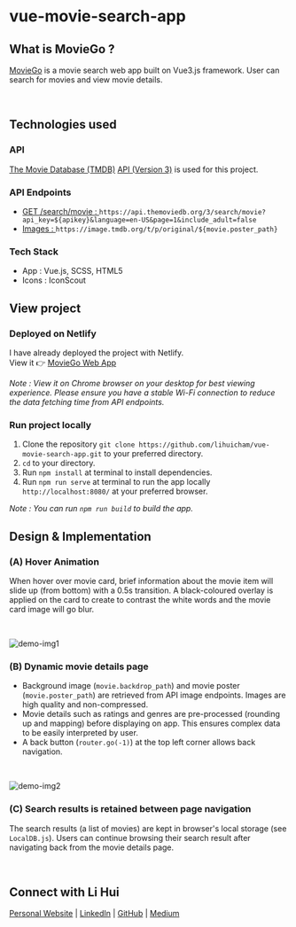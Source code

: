 # vue-movie-search-app

## What is MovieGo ? 
[MovieGo](https://fantastic-starship-6db79b.netlify.app/) is a movie search web app built on Vue3.js framework. User can search for movies and view movie details.  

<br>

## Technologies used 
### API 
[The Movie Database (TMDB)](https://www.themoviedb.org/) [API (Version 3)](https://developers.themoviedb.org/3) is used for this project.  
### API Endpoints  
* [GET /search/movie : ](https://developers.themoviedb.org/3/search/search-movies) `https://api.themoviedb.org/3/search/movie?api_key=${apikey}&language=en-US&page=1&include_adult=false`
* [Images : ](https://developers.themoviedb.org/3/getting-started/images)`https://image.tmdb.org/t/p/original/${movie.poster_path}`

### Tech Stack 
* App : Vue.js, SCSS, HTML5 
* Icons : IconScout 
## View project 
### Deployed on Netlify
I have already deployed the project with Netlify.  
View it :point_right: [MovieGo Web App](:point_right:)  

*Note : View it on Chrome browser on your desktop for best viewing experience. Please ensure you have a stable Wi-Fi connection to reduce the data fetching time from API endpoints.*

### Run project locally 
1. Clone the repository `git clone https://github.com/lihuicham/vue-movie-search-app.git` to your preferred directory. 
2. `cd` to your directory. 
3. Run `npm install` at terminal to install dependencies. 
4. Run `npm run serve` at terminal to run the app locally `http://localhost:8080/` at your preferred browser. 

*Note : You can run `npm run build` to build the app.*

## Design & Implementation 
### (A) Hover Animation

When hover over movie card, brief information about the movie item will slide up (from bottom) with a 0.5s transition. A black-coloured overlay is applied on the card to create to contrast the white words and the movie card image will go blur.  

<br>

![demo-img1](./src/assets/README-assets/demo-img1.png)

### (B) Dynamic movie details page

- Background image (`movie.backdrop_path`) and movie poster (`movie.poster_path`) are retrieved from API image endpoints. Images are high quality and non-compressed. 
- Movie details such as ratings and genres are pre-processed (rounding up and mapping) before displaying on app. This ensures complex data to be easily interpreted by user. 
- A back button (`router.go(-1)`) at the top left corner allows back navigation.  

<br>

![demo-img2](./src/assets/README-assets/demo-img2.png)

### (C) Search results is retained between page navigation 
The search results (a list of movies) are kept in browser's local storage (see `LocalDB.js`). Users can continue browsing their search result after navigating back from the movie details page. 

<br>

## Connect with Li Hui
[Personal Website](https://www.lihuicham.com/) | [LinkedIn](https://www.linkedin.com/in/lihuicham/) | [GitHub](https://github.com/lihuicham) | [Medium](https://medium.com/@lihuicham)
